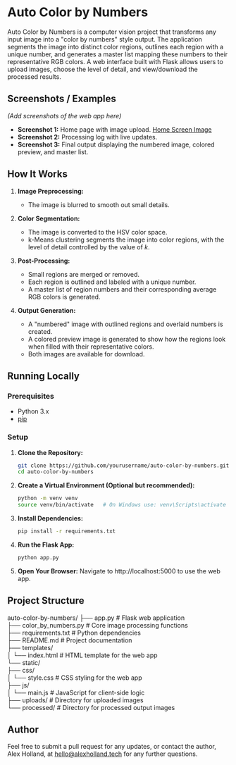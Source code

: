 # Auto Color by Numbers

Auto Color by Numbers is a computer vision project that transforms any input image into a "color by numbers" style output. The application segments the image into distinct color regions, outlines each region with a unique number, and generates a master list mapping these numbers to their representative RGB colors. A web interface built with Flask allows users to upload images, choose the level of detail, and view/download the processed results.

## Screenshots / Examples

*(Add screenshots of the web app here)*

- **Screenshot 1:** Home page with image upload.
[Home Screen Image](./README_images/home_screen.jpg)
- **Screenshot 2:** Processing log with live updates.
- **Screenshot 3:** Final output displaying the numbered image, colored preview, and master list.

## How It Works

1. **Image Preprocessing:**  
   - The image is blurred to smooth out small details.

2. **Color Segmentation:**  
   - The image is converted to the HSV color space.
   - k-Means clustering segments the image into color regions, with the level of detail controlled by the value of *k*.

3. **Post-Processing:**  
   - Small regions are merged or removed.
   - Each region is outlined and labeled with a unique number.
   - A master list of region numbers and their corresponding average RGB colors is generated.

4. **Output Generation:**  
   - A "numbered" image with outlined regions and overlaid numbers is created.
   - A colored preview image is generated to show how the regions look when filled with their representative colors.
   - Both images are available for download.

## Running Locally

### Prerequisites

- Python 3.x
- [pip](https://pip.pypa.io/en/stable/)

### Setup

1. **Clone the Repository:**

   ```bash
   git clone https://github.com/yourusername/auto-color-by-numbers.git
   cd auto-color-by-numbers

2. **Create a Virtual Environment (Optional but recommended):**

   ```bash
   python -m venv venv
   source venv/bin/activate   # On Windows use: venv\Scripts\activate
   
3. **Install Dependencies:**

   ```bash
   pip install -r requirements.txt

4. **Run the Flask App:**

   ```bash
   python app.py

5. **Open Your Browser:**
   Navigate to http://localhost:5000 to use the web app.


## Project Structure

auto-color-by-numbers/
├── app.py                   # Flask web application<br />
├── color_by_numbers.py      # Core image processing functions<br />
├── requirements.txt         # Python dependencies<br />
├── README.md                # Project documentation<br />
├── templates/<br />
│   └── index.html           # HTML template for the web app<br />
└── static/<br />
    ├── css/<br />
    │   └── style.css        # CSS styling for the web app<br />
    ├── js/<br />
    │   └── main.js          # JavaScript for client-side logic<br />
    ├── uploads/             # Directory for uploaded images<br />
    └── processed/           # Directory for processed output images<br />

## Author

Feel free to submit a pull request for any updates, or contact the author, Alex Holland, at hello@alexholland.tech for any further questions.
